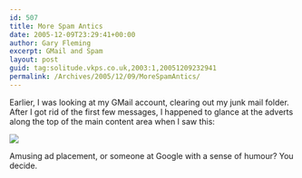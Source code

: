 ```yaml
---
id: 507
title: More Spam Antics
date: 2005-12-09T23:29:41+00:00
author: Gary Fleming
excerpt: GMail and Spam
layout: post
guid: tag:solitude.vkps.co.uk,2003:1,20051209232941
permalink: /Archives/2005/12/09/MoreSpamAntics/
---
```

Earlier, I was looking at my GMail account, clearing out my junk mail folder. After I got rid of the first few messages, I happened to glance at the adverts along the top of the main content area when I saw this:

![](http://solitude.vkps.co.uk/Images/SpamRecipe.gif)

Amusing ad placement, or someone at Google with a sense of humour? You decide.